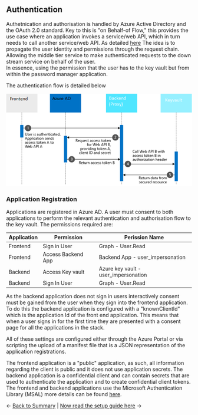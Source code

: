 ## Authentication

Authetnication and authorisation is handled by Azure Active Directory and the OAuth 2.0 standard. Key to this is "on Behalf-of Flow," this provides the use case where an application invokes a service/web API, which in turn needs to call another service/web API. As detailed [here](https://docs.microsoft.com/en-us/azure/active-directory/develop/v2-oauth2-on-behalf-of-flow#:~:text=Azure%20Active%20Directory%20can%20provide%20a%20SAML%20assertion,web%20service%20API%20endpoints%20that%20consume%20SAML%20tokens) The idea is to propagate the user identity and permissions through the request chain. Allowing the middle tier service to make authenticated requests to the down stream service on behalf of the user.  
In essence, using the permission that the user has to the key vault but from within the password manager application.

The authentication flow is detailed below

![Auth flow](/docs/images/authflow.png)

### Application Registration

Applications are registered in Azure AD. A user must consent to both applications to perform the relevant authentication and authorisation flow to the key vault. The permissions required are:

|Application | Permission  | Perission Name |
--- | --- | ---
|Frontend|Sign in User| Graph - User.Read |
|Frontend|Access Backend App| Backend App - user_impersonation |
|Backend|Access Key vault| Azure key vault - user_impersonation |
|Backend| Sign In User | Graph - User.Read |

As the backend application does not sign in users interactively consent must be gained from the user when they sign into the frontend application. To do this the backend application is configured with a "knownClientId" which is the application Id of the front end application. This means that when a user signs in for the first time they are presented with a consent page for all the applications in the stack.

All of these settings are configured either through the Azure Portal or via scripting the upload of a manifest file that is a JSON representation of the application registrations.

The frontend application is a "public" application, as such, all information regarding the client is public and it does not use application secrets. The backend application is a confidential client and can contain secrets that are used to authenticate the application and to create confidential client tokens. The frontend and backend applications use the Microsoft Authentication Library (MSAL) more details can be found [here](https://docs.microsoft.com/en-us/azure/active-directory/develop/msal-client-applications).

<- [Back to Summary](/docs/architecture/readme.md) | [Now read the setup guide here](/docs/setup/readme.md) ->
